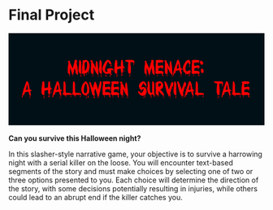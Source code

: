 # Final Project

![](./assets/title-image.jpg)

__Can you survive this Halloween night?__

In this slasher-style narrative game, your objective is to survive a harrowing night with a serial killer on the loose.
You will encounter text-based segments of the story and must make choices by selecting one of two or three options presented to you.
Each choice will determine the direction of the story, with some decisions potentially resulting in injuries, while others could lead to an abrupt end if the killer catches you. 


